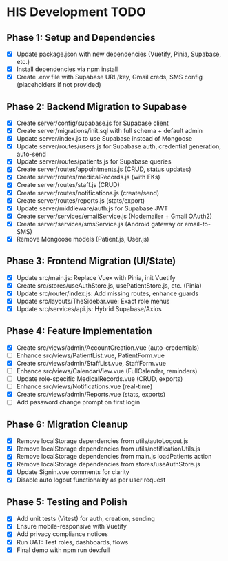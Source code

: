 # HIS Development TODO

## Phase 1: Setup and Dependencies
- [x] Update package.json with new dependencies (Vuetify, Pinia, Supabase, etc.)
- [x] Install dependencies via npm install
- [x] Create .env file with Supabase URL/key, Gmail creds, SMS config (placeholders if not provided)

## Phase 2: Backend Migration to Supabase
- [x] Create server/config/supabase.js for Supabase client
- [x] Create server/migrations/init.sql with full schema + default admin
- [x] Update server/index.js to use Supabase instead of Mongoose
- [x] Update server/routes/users.js for Supabase auth, credential generation, auto-send
- [x] Update server/routes/patients.js for Supabase queries
- [x] Create server/routes/appointments.js (CRUD, status updates)
- [x] Create server/routes/medicalRecords.js (with FKs)
- [x] Create server/routes/staff.js (CRUD)
- [x] Create server/routes/notifications.js (create/send)
- [x] Create server/routes/reports.js (stats/export)
- [x] Update server/middleware/auth.js for Supabase JWT
- [x] Create server/services/emailService.js (Nodemailer + Gmail OAuth2)
- [x] Create server/services/smsService.js (Android gateway or email-to-SMS)
- [x] Remove Mongoose models (Patient.js, User.js)

## Phase 3: Frontend Migration (UI/State)
- [x] Update src/main.js: Replace Vuex with Pinia, init Vuetify
- [x] Create src/stores/useAuthStore.js, usePatientStore.js, etc. (Pinia)
- [x] Update src/router/index.js: Add missing routes, enhance guards
- [x] Update src/layouts/TheSidebar.vue: Exact role menus
- [x] Update src/services/api.js: Hybrid Supabase/Axios

## Phase 4: Feature Implementation
- [x] Create src/views/admin/AccountCreation.vue (auto-credentials)
- [ ] Enhance src/views/PatientList.vue, PatientForm.vue
- [x] Create src/views/admin/StaffList.vue, StaffForm.vue
- [ ] Enhance src/views/CalendarView.vue (FullCalendar, reminders)
- [ ] Update role-specific MedicalRecords.vue (CRUD, exports)
- [ ] Enhance src/views/Notifications.vue (real-time)
- [x] Create src/views/admin/Reports.vue (stats, exports)
- [ ] Add password change prompt on first login

## Phase 6: Migration Cleanup
- [x] Remove localStorage dependencies from utils/autoLogout.js
- [x] Remove localStorage dependencies from utils/notificationUtils.js
- [x] Remove localStorage dependencies from main.js loadPatients action
- [x] Remove localStorage dependencies from stores/useAuthStore.js
- [x] Update Signin.vue comments for clarity
- [x] Disable auto logout functionality as per user request

## Phase 5: Testing and Polish
- [x] Add unit tests (Vitest) for auth, creation, sending
- [x] Ensure mobile-responsive with Vuetify
- [x] Add privacy compliance notices
- [x] Run UAT: Test roles, dashboards, flows
- [x] Final demo with npm run dev:full
